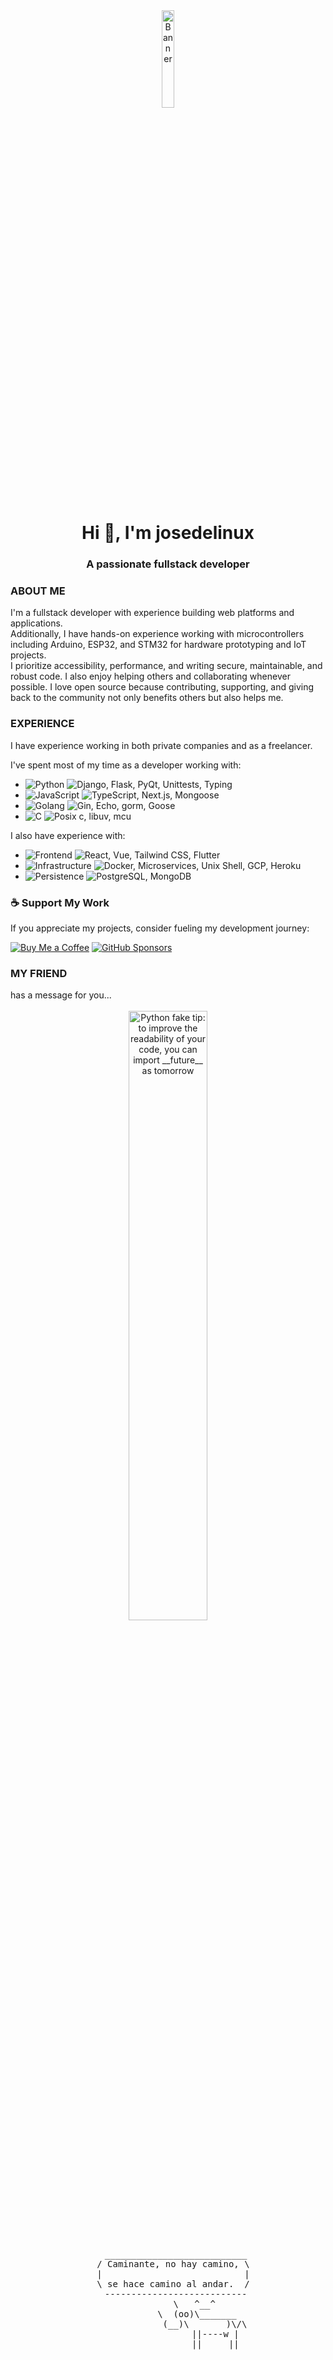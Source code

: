 <div align="center">
  <img src="https://go.dev/images/gophers/biplane.svg" width="20%" alt="Banner">
</div>

<h1 align="center">Hi 👋, I'm josedelinux</h1>
<h3 align="center">A passionate fullstack developer</h3>
<h3>ABOUT ME</h3>

I'm a fullstack developer with experience building web platforms and applications. \
Additionally, I have hands-on experience working with microcontrollers including Arduino, ESP32, and STM32 for hardware prototyping and IoT projects.\
I prioritize accessibility, performance, and writing secure, maintainable, and robust code. I also enjoy helping others and collaborating whenever possible. I love open source because contributing, supporting, and giving back to the community not only benefits others but also helps me.



<h3>EXPERIENCE</h3>

I have experience working in both private companies and as a freelancer.

I've spent most of my time as a developer working with:

- <img src="https://img.shields.io/badge/Python-green?labelColor=black" alt="Python"> <img src="https://img.shields.io/badge/-Django -- Flask -- PyQt -- Unittests -- Typing-grey" alt="Django, Flask, PyQt, Unittests, Typing">
- <img src="https://img.shields.io/badge/JavaScript-green?labelColor=black" alt="JavaScript"> <img src="https://img.shields.io/badge/-TypeScript -- Next.js -- Mongoose-grey" alt="TypeScript, Next.js, Mongoose">
- <img src="https://img.shields.io/badge/Golang-green?labelColor=black" alt="Golang"> <img src="https://img.shields.io/badge/-Gin -- Echo -- Gorm -- Goose-grey" alt="Gin, Echo, gorm, Goose">
- <img
src="https://img.shields.io/badge/C-green?labelColor=black" alt="C"> <img
src="https://img.shields.io/badge/-POSIX C -- libuv -- mcu[stm32, Arduino, esp32] -grey" alt="Posix c, libuv, mcu">


I also have experience with:

- <img src="https://img.shields.io/badge/Frontend-green?labelColor=black" alt="Frontend"> <img src="https://img.shields.io/badge/-React -- Vue -- Tailwind CSS -- Flutter -grey" alt="React, Vue, Tailwind CSS, Flutter">
- <img src="https://img.shields.io/badge/Infrastructure-green?labelColor=black" alt="Infrastructure"> <img src="https://img.shields.io/badge/-Docker -- Microservices -- Unix Shell -- GCP -- Heroku -- CI/CD Pipelines-grey" alt="Docker, Microservices, Unix Shell, GCP, Heroku">
- <img src="https://img.shields.io/badge/Persistence-green?labelColor=black" alt="Persistence"> <img src="https://img.shields.io/badge/-PostgreSQL -- MongoDB-grey" alt="PostgreSQL, MongoDB">

<h3>☕ Support My Work</h3>

If you appreciate my projects, consider fueling my development journey:

[![Buy Me a Coffee](https://img.shields.io/badge/Donate-☕_Buy_Me_a_Coffee-FFDD00?style=for-the-badge&logo=buymeacoffee)](https://josedelinux.github.io/donate-josedelinux/)
[![GitHub Sponsors](https://img.shields.io/badge/Sponsor-❤️_GitHub_Sponsors-EA4AAA?style=for-the-badge&logo=githubsponsors)](https://github.com/sponsors/josedelinux)

<h3>MY FRIEND</h3>
has a message for you...

<br>
<br>
<div align="center">
  <img src="https://user-images.githubusercontent.com/38964964/167205200-026483f2-8b0f-4101-b76f-96347a246889.png" width="50%" alt="Python fake tip: to improve the readability of your code, you can import __future__ as tomorrow">
</div>

<br>

<div align="center">
  <pre>
   ___________________________
  / Caminante, no hay camino, \
  |                           |
  \ se hace camino al andar.  /
   ---------------------------
          \   ^__^
           \  (oo)\_______
              (__)\       )\/\
                  ||----w |
                  ||     ||
  </pre>
</div>

<br>

